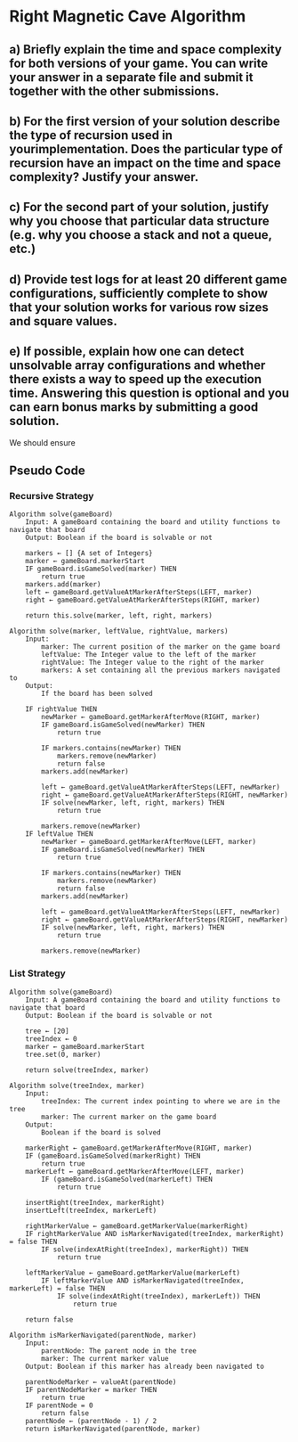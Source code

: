 # Right Magnetic Cave Algorithm
## a) Briefly explain the time and space complexity for both versions of your game. You can write your answer in a separate file and submit it together with the other submissions.

## b) For the first version of your solution describe the type of recursion used in yourimplementation. Does the particular type of recursion have an impact on the time and space complexity? Justify your answer.

## c) For the second part of your solution, justify why you choose that particular data structure (e.g. why you choose a stack and not a queue, etc.)

## d) Provide test logs for at least 20 different game configurations, sufficiently complete to show that your solution works for various row sizes and square values.

## e) If possible, explain how one can detect unsolvable array configurations and whether there exists a way to speed up the execution time. Answering this question is optional and you can earn bonus marks by submitting a good solution.
We should ensure

## Pseudo Code
### Recursive Strategy
```
Algorithm solve(gameBoard)
    Input: A gameBoard containing the board and utility functions to navigate that board
    Output: Boolean if the board is solvable or not
    
    markers ← [] {A set of Integers}
    marker ← gameBoard.markerStart
    IF gameBoard.isGameSolved(marker) THEN
        return true
    markers.add(marker)
    left ← gameBoard.getValueAtMarkerAfterSteps(LEFT, marker)
    right ← gameBoard.getValueAtMarkerAfterSteps(RIGHT, marker)
    
    return this.solve(marker, left, right, markers)
    
Algorithm solve(marker, leftValue, rightValue, markers)
    Input:
        marker: The current position of the marker on the game board
        leftValue: The Integer value to the left of the marker
        rightValue: The Integer value to the right of the marker
        markers: A set containing all the previous markers navigated to
    Output:
        If the board has been solved
    
    IF rightValue THEN
        newMarker ← gameBoard.getMarkerAfterMove(RIGHT, marker)
        IF gameBoard.isGameSolved(newMarker) THEN
            return true
        
        IF markers.contains(newMarker) THEN
            markers.remove(newMarker)
            return false
        markers.add(newMarker)
        
        left ← gameBoard.getValueAtMarkerAfterSteps(LEFT, newMarker)
        right ← gameBoard.getValueAtMarkerAfterSteps(RIGHT, newMarker)
        IF solve(newMarker, left, right, markers) THEN
            return true
        
        markers.remove(newMarker)
    IF leftValue THEN
        newMarker ← gameBoard.getMarkerAfterMove(LEFT, marker)
        IF gameBoard.isGameSolved(newMarker) THEN
            return true
        
        IF markers.contains(newMarker) THEN
            markers.remove(newMarker)
            return false
        markers.add(newMarker)
        
        left ← gameBoard.getValueAtMarkerAfterSteps(LEFT, newMarker)
        right ← gameBoard.getValueAtMarkerAfterSteps(RIGHT, newMarker)
        IF solve(newMarker, left, right, markers) THEN
            return true
        
        markers.remove(newMarker)
```

### List Strategy
```
Algorithm solve(gameBoard)
    Input: A gameBoard containing the board and utility functions to navigate that board
    Output: Boolean if the board is solvable or not
    
    tree ← [20]
    treeIndex ← 0
    marker ← gameBoard.markerStart
    tree.set(0, marker)

    return solve(treeIndex, marker)
    
Algorithm solve(treeIndex, marker)
    Input:
        treeIndex: The current index pointing to where we are in the tree
        marker: The current marker on the game board
    Output:
        Boolean if the board is solved
        
    markerRight ← gameBoard.getMarkerAfterMove(RIGHT, marker)
    IF (gameBoard.isGameSolved(markerRight) THEN
        return true
    markerLeft ← gameBoard.getMarkerAfterMove(LEFT, marker)
        IF (gameBoard.isGameSolved(markerLeft) THEN
            return true
            
    insertRight(treeIndex, markerRight)
    insertLeft(treeIndex, markerLeft)
    
    rightMarkerValue ← gameBoard.getMarkerValue(markerRight)
    IF rightMarkerValue AND isMarkerNavigated(treeIndex, markerRight) = false THEN
        IF solve(indexAtRight(treeIndex), markerRight)) THEN
            return true
            
    leftMarkerValue ← gameBoard.getMarkerValue(markerLeft)
        IF leftMarkerValue AND isMarkerNavigated(treeIndex, markerLeft) = false THEN
            IF solve(indexAtRight(treeIndex), markerLeft)) THEN
                return true
                
    return false
    
Algorithm isMarkerNavigated(parentNode, marker)
    Input:
        parentNode: The parent node in the tree
        marker: The current marker value
    Output: Boolean if this marker has already been navigated to
    
    parentNodeMarker ← valueAt(parentNode)
    IF parentNodeMarker = marker THEN
        return true
    IF parentNode = 0
        return false
    parentNode ← (parentNode - 1) / 2
    return isMarkerNavigated(parentNode, marker)
```